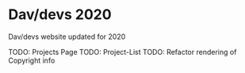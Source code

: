 # Dav/devs 2020
Dav/devs website updated for 2020

TODO: Projects Page
TODO: Project-List
TODO: Refactor rendering of Copyright info